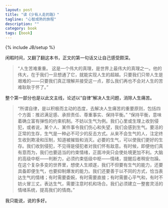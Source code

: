 ```yaml
--- 
layout: post 
title: "读《少有人走的路》" 
tagline: "心智成熟的旅程" 
description: "" 
category: book 
tags: [book] 
--- 
```

{% include JB/setup %}

闲暇时间，又翻了翻这本书，正文的第一句话又让自己感受颇深。

> “人生苦难重重。
这是一个伟大的真理，是世界上最伟大的真理之一。他的伟大，在于我们一旦想通了它，就能实现人生的超越。只要我们只带人生是艰难的——只要我们真正理解并接受这一点，那么我们再也不会对人生的苦难耿耿于怀了。”

整个第一部分也是以此文主线，论述以“自律”解决人生问题，消除人生痛苦。

> “所谓自律，是以积极而主动的态度，去解决人生痛苦的重要原则，包括四个方面：推迟满足感、承担责任、尊重事实、保持平衡。”
“保持平衡，意味着确立富有弹性的约束机制。不妨以生气为例。我们心里或生理上收到侵犯，或者说，某个人、某件事令我们伤心和失望，我们会感到生气。要活的正常的生存，生气是一种必不可少的反击方式。从来不会生气的人，注定终生收到欺凌和压制，知道被摧毁和消灭。必要的生气，可以使我们更好的生存。我们收到侵犯，不见得是侵犯者对我们怀有敌意。有时候，即便他们真有意而为，我们也要适当的约束情绪，正面冲突只会使处境更加不利。大脑的高级中枢——判断力，必须约束低级中枢——情绪，提醒后者稍安勿躁。在这个复杂多变的世界里，想使人生顺遂，我们不但要有生气的能力，还要具备即便生气，也要抑制爆发的能力。我们还要善于以不同的方式，恰当表达生气的情绪；有时需要委婉，有时需要直接；有时需要心平气和，有时不妨火冒三丈。表达生气，需要注意时机和场合。我们必须建立一整套灵活的情绪系统，提高我们的情商。”

我只能说，说的多好。
